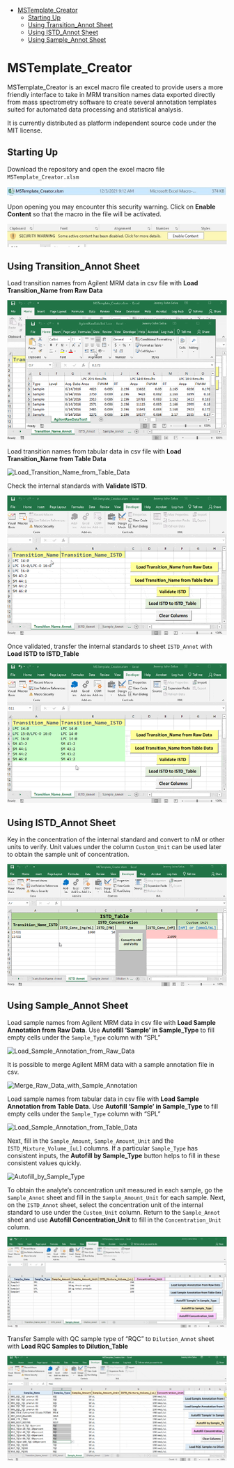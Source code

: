 -   [MSTemplate\_Creator](#mstemplate_creator)
    -   [Starting Up](#starting-up)
    -   [Using Transition\_Annot Sheet](#using-transition_annot-sheet)
    -   [Using ISTD\_Annot Sheet](#using-istd_annot-sheet)
    -   [Using Sample\_Annot Sheet](#using-sample_annot-sheet)

# MSTemplate\_Creator

MSTemplate\_Creator is an excel macro file created to provide users a
more friendly interface to take in MRM transition names data exported
directly from mass spectrometry software to create several annotation
templates suited for automated data processing and statistical analysis.

It is currently distributed as platform independent source code under
the MIT license.

## Starting Up

Download the repository and open the excel macro file
`MSTemplate_Creator.xlsm`

![OpenMSTemplate\_Creator](figures/OpenMSTemplate_Creator.JPG)

Upon opening you may encounter this security warning. Click on **Enable
Content** so that the macro in the file will be activated.

![EnableContent](figures/EnableContentWarning.jpg)

## Using Transition\_Annot Sheet

Load transition names from Agilent MRM data in csv file with **Load
Transition\_Name from Raw Data**

![Load\_Transition\_Name\_from\_Raw\_Data](figures/Load_Transition_Name_from_Raw_Data.gif)

Load transition names from tabular data in csv file with **Load
Transition\_Name from Table Data**

![Load\_Transition\_Name\_from\_Table\_Data](figures/Load_Transition_Name_from_Table_Data.gif)

Check the internal standards with **Validate ISTD**.

![Validate\_ISTD](figures/Validate_ISTD.gif)

Once validated, transfer the internal standards to sheet `ISTD_Annot`
with **Load ISTD to ISTD\_Table**

![Load\_ISTD\_to\_ISTD\_Table](figures/Load_ISTD_to_ISTD_Table.gif)

## Using ISTD\_Annot Sheet

Key in the concentration of the internal standard and convert to nM or
other units to verify. Unit values under the column `Custom_Unit` can be
used later to obtain the sample unit of concentration.

![Convert\_to\_nM](figures/Convert_to_nM.gif)

## Using Sample\_Annot Sheet

Load sample names from Agilent MRM data in csv file with **Load Sample
Annotation from Raw Data**. Use **Autofill ‘Sample’ in Sample\_Type** to
fill empty cells under the `Sample_Type` column with “SPL”

![Load\_Sample\_Annotation\_from\_Raw\_Data](figures/Load_Sample_Annotation_from_Raw_Data.gif)

It is possible to merge Agilent MRM data with a sample annotation file
in csv.

![Merge\_Raw\_Data\_with\_Sample\_Annotation](figures/Merge_Raw_Data_with_Sample_Annotation.gif)

Load sample names from tabular data in csv file with **Load Sample
Annotation from Table Data**. Use **Autofill ‘Sample’ in Sample\_Type**
to fill empty cells under the `Sample_Type` column with “SPL”

![Load\_Sample\_Annotation\_from\_Table\_Data](figures/Load_Sample_Annotation_from_Table_Data.gif)

Next, fill in the `Sample_Amount`, `Sample_Amount_Unit` and the
`ISTD_Mixture_Volume_[uL]` columns. If a particular `Sample_Type` has
consistent inputs, the **Autofill by Sample\_Type** button helps to fill
in these consistent values quickly.

![Autofill\_by\_Sample\_Type](figures/Autofill_by_Sample_Type.gif)

To obtain the analyte’s concentration unit measured in each sample, go
the `Sample_Annot` sheet and fill in the `Sample_Amount_Unit` for each
sample. Next, on the `ISTD_Annot` sheet, select the concentration unit
of the internal standard to use under the `Custom_Unit` column. Return
to the `Sample_Annot` sheet and use **Autofill Concentration\_Unit** to
fill in the `Concentration_Unit` column.

![Autofill\_Concentration\_Unit](figures/Autofill_Concentration_Unit.gif)

Transfer Sample with QC sample type of “RQC” to `Dilution_Annot` sheet
with **Load RQC Samples to Dilution\_Table**

![Load\_RQC\_Samples\_to\_Dilution\_Table](figures/Load_RQC_Samples_to_Dilution_Table.gif)
